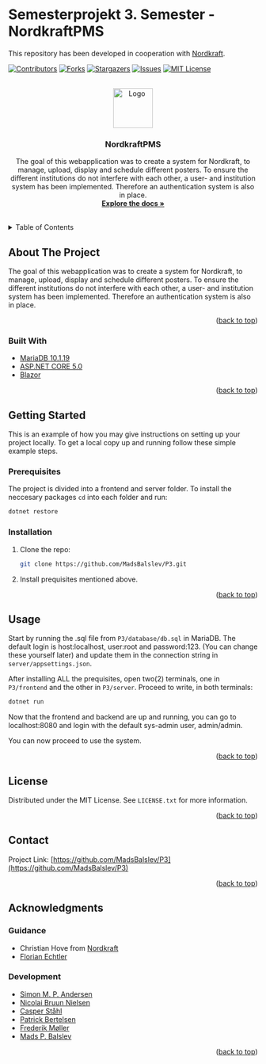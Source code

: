 # Semesterprojekt 3. Semester - NordkraftPMS
This repository has been developed in cooperation with
[Nordkraft](https://nordkraft.dk/forside.aspx).

<div id="top"></div>
<!--
*** Thanks for checking out the Best-README-Template. If you have a suggestion
*** that would make this better, please fork the repo and create a pull request
*** or simply open an issue with the tag "enhancement".
*** Don't forget to give the project a star!
*** Thanks again! Now go create something AMAZING! :D
-->



<!-- PROJECT SHIELDS -->
<!--
*** I'm using markdown "reference style" links for readability.
*** Reference links are enclosed in brackets [ ] instead of parentheses ( ).
*** See the bottom of this document for the declaration of the reference variables
*** for contributors-url, forks-url, etc. This is an optional, concise syntax you may use.
*** https://www.markdownguide.org/basic-syntax/#reference-style-links
-->
[![Contributors][contributors-shield]][contributors-url]
[![Forks][forks-shield]][forks-url]
[![Stargazers][stars-shield]][stars-url]
[![Issues][issues-shield]][issues-url]
[![MIT License][license-shield]][license-url]



<!-- PROJECT LOGO -->
<br />
<div align="center">
  <a href="https://github.com/MadsBalslev/P3">
    <img src="./frontend/wwwroot/favicon_nordkraft.ico" alt="Logo" width="80" height="80">
  </a>

<h3 align="center">NordkraftPMS</h3>

  <p align="center">
    The goal of this webapplication was to create a system for Nordkraft, to manage, upload, display and schedule different posters.
To ensure the different institutions do not interfere with each other, a user- and institution system has been implemented.
Therefore an authentication system is also in place.
    <br />
    <a href="https://github.com/MadsBalslev/P3"><strong>Explore the docs »</strong></a>
    <br />
    <br />
  </p>
</div>



<!-- TABLE OF CONTENTS -->
<details>
  <summary>Table of Contents</summary>
  <ol>
    <li>
      <a href="#about-the-project">About The Project</a>
      <ul>
        <li><a href="#built-with">Built With</a></li>
      </ul>
    </li>
    <li>
      <a href="#getting-started">Getting Started</a>
      <ul>
        <li><a href="#prerequisites">Prerequisites</a></li>
        <li><a href="#installation">Installation</a></li>
      </ul>
    </li>
    <li><a href="#usage">Usage</a></li>
    <li><a href="#license">License</a></li>
    <li><a href="#contact">Contact</a></li>
    <li><a href="#acknowledgments">Acknowledgments</a></li>
  </ol>
</details>



<!-- ABOUT THE PROJECT -->
## About The Project

The goal of this webapplication was to create a system for Nordkraft, to manage, upload, display and schedule different posters.
To ensure the different institutions do not interfere with each other, a user- and institution system has been implemented.
Therefore an authentication system is also in place.

<p align="right">(<a href="#top">back to top</a>)</p>



### Built With

* [MariaDB 10.1.19](https://mariadb.org/mariadb-10-1-19-release-now-available/)
* [ASP.NET CORE 5.0](https://dotnet.microsoft.com/download/dotnet/5.0)
* [Blazor](https://dotnet.microsoft.com/apps/aspnet/web-apps/blazor)

<p align="right">(<a href="#top">back to top</a>)</p>



<!-- GETTING STARTED -->
## Getting Started

This is an example of how you may give instructions on setting up your project locally.
To get a local copy up and running follow these simple example steps.

### Prerequisites
The project is divided into a frontend and server folder. To install the neccesary packages `cd` into each folder and run:
```sh
dotnet restore
```



### Installation

1. Clone the repo:
   ```sh
   git clone https://github.com/MadsBalslev/P3.git
   ```
2. Install prequisites mentioned above.

<p align="right">(<a href="#top">back to top</a>)</p>



<!-- USAGE EXAMPLES -->
## Usage
Start by running the .sql file from `P3/database/db.sql` in MariaDB.
The default login is host:localhost, user:root and password:123.
(You can change these yourself later) and update them in  the connection string in `server/appsettings.json`.

After installing ALL the prequisites, open two(2) terminals, one in `P3/frontend` and the other in `P3/server`.
Proceed to write, in both terminals:
```sh
dotnet run
```

Now that the frontend and backend are up and running, you can go to localhost:8080 and login with the default sys-admin user, admin/admin.

You can now proceed to use the system.

<p align="right">(<a href="#top">back to top</a>)</p>




<!-- LICENSE -->
## License

Distributed under the MIT License. See `LICENSE.txt` for more information.

<p align="right">(<a href="#top">back to top</a>)</p>



<!-- CONTACT -->
## Contact
Project Link: [https://github.com/MadsBalslev/P3](https://github.com/MadsBalslev/P3)

<p align="right">(<a href="#top">back to top</a>)</p>



<!-- ACKNOWLEDGMENTS -->
## Acknowledgments
### Guidance
* Christian Hove from [Nordkraft](https://nordkraft.dk/)
* [Florian Echtler](https://vbn.aau.dk/en/persons/149493)

### Development
* [Simon M. P. Andersen](https://github.com/uglenDX)
* [Nicolai Bruun Nielsen](https://github.com/Mightyhaha)
* [Casper Ståhl](https://github.com/CasperStaahl)
* [Patrick Bertelsen](https://github.com/pberte20)
* [Frederik Møller](https://github.com/Frederikmoeller)
* [Mads P. Balslev](https://github.com/MadsBalslev)

<p align="right">(<a href="#top">back to top</a>)</p>



<!-- MARKDOWN LINKS & IMAGES -->
<!-- https://www.markdownguide.org/basic-syntax/#reference-style-links -->
[contributors-shield]: https://img.shields.io/github/contributors/MadsBalslev/P3.svg?style=for-the-badge
[contributors-url]: https://github.com/MadsBalslev/P3/graphs/contributors
[forks-shield]: https://img.shields.io/github/forks/MadsBalslev/P3.svg?style=for-the-badge
[forks-url]: https://github.com/MadsBalslev/P3/network/members
[stars-shield]: https://img.shields.io/github/stars/MadsBalslev/P3.svg?style=for-the-badge
[stars-url]: https://github.com/MadsBalslev/P3/stargazers
[issues-shield]: https://img.shields.io/github/issues/MadsBalslev/P3.svg?style=for-the-badge
[issues-url]: https://github.com/MadsBalslev/P3/issues
[license-shield]: https://img.shields.io/github/license/MadsBalslev/P3.svg?style=for-the-badge
[license-url]: https://github.com/MadsBalslev/P3/main/LICENSE.txt
[linkedin-shield]: https://img.shields.io/badge/-LinkedIn-black.svg?style=for-the-badge&logo=linkedin&colorB=555
[linkedin-url]: https://linkedin.com/in/linkedin_username
[product-screenshot]: images/screenshot.png